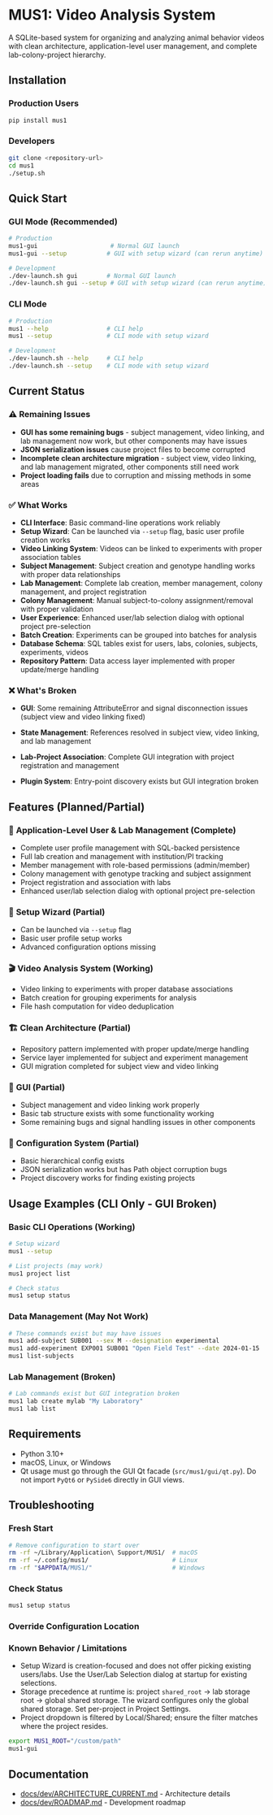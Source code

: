 # MUS1: Video Analysis System

A SQLite-based system for organizing and analyzing animal behavior videos with clean architecture, application-level user management, and complete lab-colony-project hierarchy.

## Installation

### Production Users
```bash
pip install mus1
```

### Developers
```bash
git clone <repository-url>
cd mus1
./setup.sh
```

## Quick Start

### GUI Mode (Recommended)
```bash
# Production
mus1-gui                    # Normal GUI launch
mus1-gui --setup           # GUI with setup wizard (can rerun anytime)

# Development
./dev-launch.sh gui        # Normal GUI launch
./dev-launch.sh gui --setup # GUI with setup wizard (can rerun anytime)
```

### CLI Mode
```bash
# Production
mus1 --help                # CLI help
mus1 --setup               # CLI mode with setup wizard

# Development
./dev-launch.sh --help     # CLI help
./dev-launch.sh --setup    # CLI mode with setup wizard
```

## Current Status

### ⚠️ **Remaining Issues**
- **GUI has some remaining bugs** - subject management, video linking, and lab management now work, but other components may have issues
- **JSON serialization issues** cause project files to become corrupted
- **Incomplete clean architecture migration** - subject view, video linking, and lab management migrated, other components still need work
- **Project loading fails** due to corruption and missing methods in some areas

### ✅ **What Works**
- **CLI Interface**: Basic command-line operations work reliably
- **Setup Wizard**: Can be launched via `--setup` flag, basic user profile creation works
- **Video Linking System**: Videos can be linked to experiments with proper association tables
- **Subject Management**: Subject creation and genotype handling works with proper data relationships
- **Lab Management**: Complete lab creation, member management, colony management, and project registration
- **Colony Management**: Manual subject-to-colony assignment/removal with proper validation
- **User Experience**: Enhanced user/lab selection dialog with optional project pre-selection
- **Batch Creation**: Experiments can be grouped into batches for analysis
- **Database Schema**: SQL tables exist for users, labs, colonies, subjects, experiments, videos
- **Repository Pattern**: Data access layer implemented with proper update/merge handling

### ❌ **What's Broken**
- **GUI**: Some remaining AttributeError and signal disconnection issues (subject view and video linking fixed)

- **State Management**: References resolved in subject view, video linking, and lab management
- **Lab-Project Association**: Complete GUI integration with project registration and management
- **Plugin System**: Entry-point discovery exists but GUI integration broken

## Features (Planned/Partial)

### 🎯 **Application-Level User & Lab Management (Complete)**
- Complete user profile management with SQL-backed persistence
- Full lab creation and management with institution/PI tracking
- Member management with role-based permissions (admin/member)
- Colony management with genotype tracking and subject assignment
- Project registration and association with labs
- Enhanced user/lab selection dialog with optional project pre-selection

### 🔄 **Setup Wizard (Partial)**
- Can be launched via `--setup` flag
- Basic user profile setup works
- Advanced configuration options missing

### 🎬 **Video Analysis System (Working)**
- Video linking to experiments with proper database associations
- Batch creation for grouping experiments for analysis
- File hash computation for video deduplication

### 🏗️ **Clean Architecture (Partial)**
- Repository pattern implemented with proper update/merge handling
- Service layer implemented for subject and experiment management
- GUI migration completed for subject view and video linking

### 🎨 **GUI (Partial)**
- Subject management and video linking work properly
- Basic tab structure exists with some functionality working
- Some remaining bugs and signal handling issues in other components

### 🔧 **Configuration System (Partial)**
- Basic hierarchical config exists
- JSON serialization works but has Path object corruption bugs
- Project discovery works for finding existing projects

## Usage Examples (CLI Only - GUI Broken)

### Basic CLI Operations (Working)
```bash
# Setup wizard
mus1 --setup

# List projects (may work)
mus1 project list

# Check status
mus1 setup status
```

### Data Management (May Not Work)
```bash
# These commands exist but may have issues
mus1 add-subject SUB001 --sex M --designation experimental
mus1 add-experiment EXP001 SUB001 "Open Field Test" --date 2024-01-15
mus1 list-subjects
```

### Lab Management (Broken)
```bash
# Lab commands exist but GUI integration broken
mus1 lab create mylab "My Laboratory"
mus1 lab list
```

## Requirements

- Python 3.10+
- macOS, Linux, or Windows
- Qt usage must go through the GUI Qt facade (`src/mus1/gui/qt.py`). Do not import `PyQt6` or `PySide6` directly in GUI views.

## Troubleshooting

### Fresh Start
```bash
# Remove configuration to start over
rm -rf ~/Library/Application\ Support/MUS1/  # macOS
rm -rf ~/.config/mus1/                       # Linux
rm -rf "$APPDATA/MUS1/"                      # Windows
```

### Check Status
```bash
mus1 setup status
```

### Override Configuration Location
### Known Behavior / Limitations
- Setup Wizard is creation-focused and does not offer picking existing users/labs. Use the User/Lab Selection dialog at startup for existing selections.
- Storage precedence at runtime is: project `shared_root` → lab storage root → global shared storage. The wizard configures only the global shared storage. Set per-project in Project Settings.
- Project dropdown is filtered by Local/Shared; ensure the filter matches where the project resides.
```bash
export MUS1_ROOT="/custom/path"
mus1-gui
```

## Documentation

- [docs/dev/ARCHITECTURE_CURRENT.md](docs/dev/ARCHITECTURE_CURRENT.md) - Architecture details
- [docs/dev/ROADMAP.md](docs/dev/ROADMAP.md) - Development roadmap
